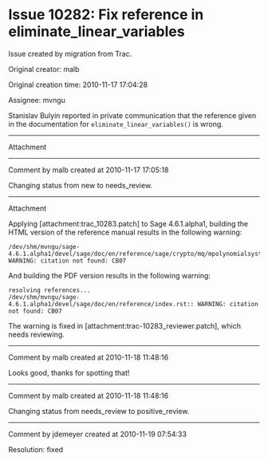 # Issue 10282: Fix reference in eliminate_linear_variables

Issue created by migration from Trac.

Original creator: malb

Original creation time: 2010-11-17 17:04:28

Assignee: mvngu

Stanislav Bulyin reported in private communication that the reference given in the documentation for `eliminate_linear_variables()` is wrong.


---

Attachment


---

Comment by malb created at 2010-11-17 17:05:18

Changing status from new to needs_review.


---

Attachment

Applying [attachment:trac_10283.patch] to Sage 4.6.1.alpha1, building the HTML version of the reference manual results in the following warning:


```
/dev/shm/mvngu/sage-4.6.1.alpha1/devel/sage/doc/en/reference/sage/crypto/mq/mpolynomialsystem.rst:: WARNING: citation not found: CB07
```


And building the PDF version results in the following warning:


```
resolving references...
/dev/shm/mvngu/sage-4.6.1.alpha1/devel/sage/doc/en/reference/index.rst:: WARNING: citation not found: CB07
```


The warning is fixed in [attachment:trac-10283_reviewer.patch], which needs reviewing.


---

Comment by malb created at 2010-11-18 11:48:16

Looks good, thanks for spotting that!


---

Comment by malb created at 2010-11-18 11:48:16

Changing status from needs_review to positive_review.


---

Comment by jdemeyer created at 2010-11-19 07:54:33

Resolution: fixed

